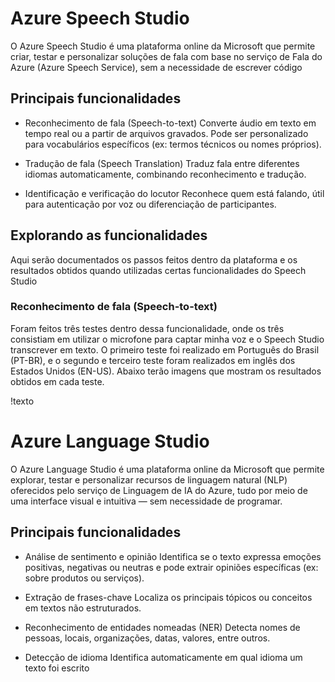 # Azure Speech Studio
O Azure Speech Studio é uma plataforma online da Microsoft que permite criar, testar e personalizar soluções de fala com base no serviço de Fala do Azure (Azure Speech Service), sem a necessidade de escrever código

## Principais funcionalidades
- Reconhecimento de fala (Speech-to-text)
  Converte áudio em texto em tempo real ou a partir de arquivos gravados.
  Pode ser personalizado para vocabulários específicos (ex: termos técnicos ou nomes próprios).
  
- Tradução de fala (Speech Translation)
  Traduz fala entre diferentes idiomas automaticamente, combinando reconhecimento e tradução.

- Identificação e verificação do locutor
  Reconhece quem está falando, útil para autenticação por voz ou diferenciação de participantes.

## Explorando as funcionalidades
Aqui serão documentados os passos feitos dentro da plataforma e os resultados obtidos quando utilizadas certas funcionalidades do Speech Studio

### Reconhecimento de fala (Speech-to-text)
Foram feitos três testes dentro dessa funcionalidade, onde os três consistiam em utilizar o microfone para captar minha voz e o Speech Studio transcrever em texto. O primeiro teste foi realizado em Português do Brasil (PT-BR), e o segundo e terceiro teste foram realizados em inglês dos Estados Unidos (EN-US). Abaixo terão imagens que mostram os resultados obtidos em cada teste.

!texto

  

# Azure Language Studio
O Azure Language Studio é uma plataforma online da Microsoft que permite explorar, testar e personalizar recursos de linguagem natural (NLP) oferecidos pelo serviço de Linguagem de IA do Azure, tudo por meio de uma interface visual e intuitiva — sem necessidade de programar.

## Principais funcionalidades
- Análise de sentimento e opinião
  Identifica se o texto expressa emoções positivas, negativas ou neutras e pode extrair opiniões específicas (ex: sobre produtos ou serviços).

- Extração de frases-chave
  Localiza os principais tópicos ou conceitos em textos não estruturados.

- Reconhecimento de entidades nomeadas (NER)
  Detecta nomes de pessoas, locais, organizações, datas, valores, entre outros.

- Detecção de idioma
  Identifica automaticamente em qual idioma um texto foi escrito
  
